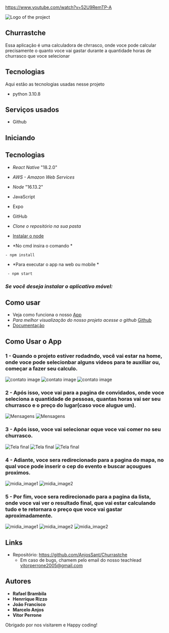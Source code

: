 https://www.youtube.com/watch?v=52U9RemTP-A

![Logo of the project](https://github.com/AnjosSant/Churrastche/blob/main/src/img_readme/logo.jpeg)


## Churrastche
Essa aplicação é uma calculadora de chrrasco, onde voce pode calcular precisamente o quanto voce vai gastar durante a quantidade horas de churrasco que voce selecionar

## Tecnologias

Aqui estão as tecnologias usadas nesse projeto

* python 3.10.8

## Serviços usados

* Github

## Iniciando

## Tecnologias 
- *React Native* "18.2.0"
- *AWS - Amazon Web Services*
- *Node* "16.13.2"
- JavaScript 
- Expo 
- GitHub 

- *Clone o repositório na sua pasta*
- [Instalar o node](https://nodejs.org/en)
- *No cmd insira o comando *
```
- npm install
```
- *Para executar o app na web ou mobile *
```
 - npm start
```


### *Se você deseja instalar o aplicativo móvel:*


## Como usar 
- Veja como funciona o nosso [App]()
- *Para melhor visualização do nosso projeto acesse o github*  [Github](https://github.com/AnjosSant/Churrastche.git)
- [Documentação](https://sesisenaispedu-my.sharepoint.com/:w:/g/personal/marcelo_anjos_portalsesisp_org_br/Eb4gWLfDf6JKh7WjEdFlHzEBPc1gJILqSqXjNFHIxpqRIQ)

 ## Como Usar o App

### 1 - Quando o projeto estiver rodadndo, você vai estar na home, onde voce pode selecionbar alguns videos para te auxiliar ou, começar a fazer seu calculo.

![contato image](https://github.com/AnjosSant/Churrastche/tree/main/src/img_readme/home.jpeg) ![contato image](https://github.com/AnjosSant/Churrastche/tree/main/src/img_readme/home2.jpeg) ![contato image](https://github.com/AnjosSant/Churrastche/tree/main/src/img_readme/home3.jpeg)


### 2 - Após isso, voce vai para a pagina de convidados, onde voce seleciona a quantidade de pessoas, quantas horas vai ser seu churrasco e o preço do lugar(caso voce alugue um).

![Mensagens](https://github.com/AnjosSant/Churrastche/blob/main/src/img_readme/convidados.jpeg)
![Mensagens](https://github.com/AnjosSant/Churrastche/blob/main/src/img_readme/convidados2.jpeg)

### 3 - Após isso, voce vai selecionar oque voce vai comer no seu churrasco.

![Tela final](https://github.com/AnjosSant/Churrastche/tree/main/src/img_readme/shop.jpeg)
![Tela final](https://github.com/AnjosSant/Churrastche/tree/main/src/img_readme/shop2.jpeg)
![Tela final](https://github.com/AnjosSant/Churrastche/tree/main/src/img_readme/shop3.jpeg)


### 4 - Adiante, voce sera redirecionado para a pagina do mapa, no qual voce pode inserir o cep do evento e buscar açougues proximos.
![midia_image1](https://github.com/AnjosSant/Churrastche/tree/main/src/img_readme/mapa.jpeg)
![midia_image2](https://github.com/AnjosSant/Churrastche/tree/main/src/img_readme/mapa2.jpeg)


### 5 - Por fim,  voce sera redirecionado para a pagina da lista, onde voce vai ver o resultado final, que vai estar calculando tudo e te retornara o preço que voce vai gastar aproximadamente.

![midia_image1](https://github.com/AnjosSant/Churrastche/tree/main/src/img_readme/lista.jpeg)
![midia_image2](https://github.com/AnjosSant/Churrastche/tree/main/src/img_readme/lista2.jpeg)
![midia_image2](https://github.com/AnjosSant/Churrastche/tree/main/src/img_readme/lista3.jpeg)


## Links
  - Repositório: https://github.com/AnjosSant/Churrastche
    - Em caso de bugs, chamem pelo email do nosso teachlead vitorperrone2005@gmail.com


  ## Autores

  * **Rafael Brambila** 
  * **Henrrique Rizzo**
  * **João Francisco**
  * **Marcelo Anjos**
  * **Vitor Perrone**

Obrigado por nos visitarem e Happy coding!




